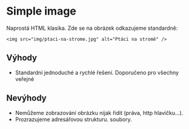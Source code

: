 # Simple image

Naprostá HTML klasika. Zde se na obrázek odkazujeme standardně:

```
<img src="img/ptaci-na-strome.jpg" alt="Ptáci na stromě" />
```

## Výhody

- Standardní jednoduché a rychlé řešení. Doporučeno pro všechny veřejné

## Nevýhody

- Nemůžeme zobrazování obrázku nijak řidit (práva, http hlavičku...).
- Prozrazujeme adresářovou strukturu.
  soubory.
